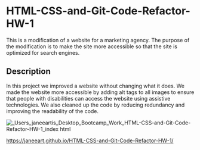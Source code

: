 # HTML-CSS-and-Git-Code-Refactor-HW-1

This is a modification of a website for a marketing agency. The purpose of the modification is to make the site more accessible so that the site is optimized for search engines.

## Description

In this project we improved a website without changing what it does. We made the website more accessible by adding alt tags to all images to ensure that people with disabilities can access the website using assistive technologies. We also cleaned up the code by reducing redundancy and improving the readability of the code.

![_Users_janeeartis_Desktop_Bootcamp_Work_HTML-CSS-and-Git-Code-Refactor-HW-1_index html](https://user-images.githubusercontent.com/78391244/108744775-90cc8a00-74f7-11eb-8eb8-25452f4368be.png)

https://janeeart.github.io/HTML-CSS-and-Git-Code-Refactor-HW-1/